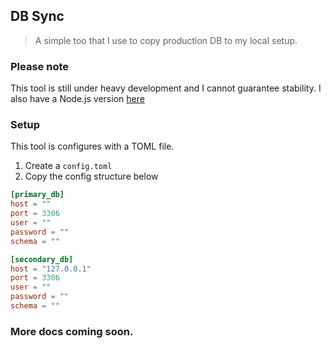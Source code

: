## DB Sync
> A simple too that I use to copy production DB to my local setup.

### Please note 
This tool is still under heavy development and I cannot guarantee stability.
I also have a Node.js version [here](https://github.com/StanleyWorks/db_mirror_node)

### Setup 
This tool is configures with a TOML file. 
1. Create a `config.toml`
2. Copy the config structure below

```toml
[primary_db]
host = ""
port = 3306
user = ""
password = ""
schema = ""

[secondary_db]
host = "127.0.0.1"
port = 3306
user = ""
password = ""
schema = ""

```

### More docs coming soon.
